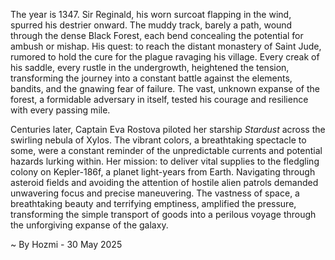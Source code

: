 
The year is 1347.  Sir Reginald, his worn surcoat flapping in the wind, spurred his destrier onward.  The muddy track, barely a path, wound through the dense Black Forest, each bend concealing the potential for ambush or mishap.  His quest: to reach the distant monastery of Saint Jude, rumored to hold the cure for the plague ravaging his village.  Every creak of his saddle, every rustle in the undergrowth, heightened the tension, transforming the journey into a constant battle against the elements, bandits, and the gnawing fear of failure.  The vast, unknown expanse of the forest, a formidable adversary in itself, tested his courage and resilience with every passing mile.

Centuries later, Captain Eva Rostova piloted her starship *Stardust* across the swirling nebula of Xylos.  The vibrant colors, a breathtaking spectacle to some, were a constant reminder of the unpredictable currents and potential hazards lurking within.  Her mission: to deliver vital supplies to the fledgling colony on Kepler-186f, a planet light-years from Earth.  Navigating through asteroid fields and avoiding the attention of hostile alien patrols demanded unwavering focus and precise maneuvering.  The vastness of space, a breathtaking beauty and terrifying emptiness, amplified the pressure, transforming the simple transport of goods into a perilous voyage through the unforgiving expanse of the galaxy.

~ By Hozmi - 30 May 2025
